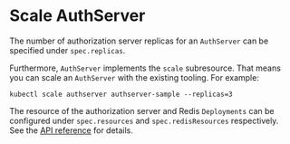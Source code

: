 # Scale AuthServer

The number of authorization server replicas for an `AuthServer` can be specified under `spec.replicas`.

Furthermore, `AuthServer` implements the `scale` subresource. That means you can scale an `AuthServer`
with the existing tooling. For example:

```shell
kubectl scale authserver authserver-sample --replicas=3
```

The resource of the authorization server and Redis `Deployments` can be configured under `spec.resources`
and `spec.redisResources` respectively. See the [API reference](../crds/authserver.md) for details.

